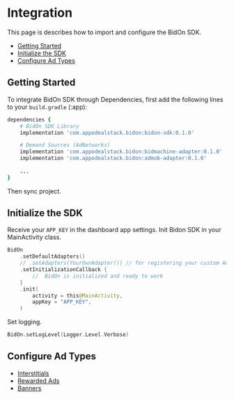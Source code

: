 # Integration

This page is describes how to import and configure the BidOn SDK. 

- [Getting Started](#getting-started) 
- [Initialize the SDK](#initialize-the-sdk)
- [Configure Ad Types](#configure-ad-types)
  
## Getting Started 

To integrate BidOn SDK through Dependencies, first add the following lines to your `build.gradle` (:app):

``` ruby
dependencies {
    # BidOn SDK Library
    implementation 'com.appodealstack.bidon:bidon-sdk:0.1.0'

    # Demand Sources (AdNetworks)
    implementation 'com.appodealstack.bidon:bidmachine-adapter:0.1.0'
    implementation 'com.appodealstack.bidon:admob-adapter:0.1.0'
    
    ... 
}

```
Then sync project.


## Initialize the SDK

Receive your `APP_KEY` in the dashboard app settings. Init Bidon SDK in your MainActivity class.

```kotlin
BidOn
    .setDefaultAdapters()
    // .setAdapters(YourOwnAdapter()) // for registering your custom Adapter (AdNetwork)
    .setInitializationCallback {
        //  BidOn is initialized and ready to work
    }
    .init(
        activity = this@MainActivity,
        appKey = "APP_KEY",
    )
```

Set logging.
```kotlin
BidOn.setLogLevel(Logger.Level.Verbose)
```

## Configure Ad Types

- [Interstitials](ad-formats/interstitial.md)
- [Rewarded Ads](ad-formats/rewarded.md)
- [Banners](ad-formats/banner.md)
